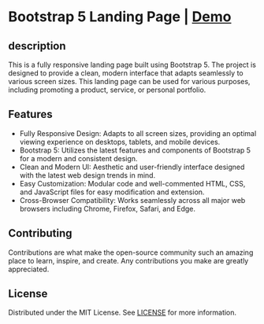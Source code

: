 # Bootstrap 5 Landing Page | [Demo](https://sajjadjavazi.github.io/Boot-camp-project/ "Demo")
## description
This is a fully responsive landing page built using Bootstrap 5. The project is designed to provide a clean, modern interface that adapts seamlessly to various screen sizes. This landing page can be used for various purposes, including promoting a product, service, or personal portfolio.

## Features
- Fully Responsive Design: Adapts to all screen sizes, providing an optimal viewing experience on desktops, tablets, and mobile devices.
- Bootstrap 5: Utilizes the latest features and components of Bootstrap 5 for a modern and consistent design.
- Clean and Modern UI: Aesthetic and user-friendly interface designed with the latest web design trends in mind.
- Easy Customization: Modular code and well-commented HTML, CSS, and JavaScript files for easy modification and extension.
- Cross-Browser Compatibility: Works seamlessly across all major web browsers including Chrome, Firefox, Safari, and Edge.

## Contributing
Contributions are what make the open-source community such an amazing place to learn, inspire, and create. Any contributions you make are greatly appreciated.

## License
Distributed under the MIT License. See [LICENSE](https://github.com/sajjadjavazi/Boot-camp-project/blob/master/LICENSE "LICENSE") for more information.
